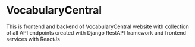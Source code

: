 # VocabularyCentral
This is frontend and backend of VocabularyCentral website with collection of all API endpoints created with Django RestAPI framework and frontend services with ReactJs
